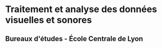 # Traitement et analyse des données visuelles et sonores

## Bureaux d'études - École Centrale de Lyon
